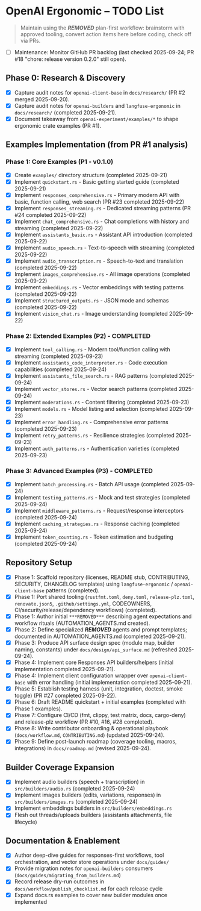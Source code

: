 # OpenAI Ergonomic – TODO List

> Maintain using the ***REMOVED*** plan-first workflow: brainstorm with approved tooling, convert action items here before coding, check off via PRs.

- [ ] Maintenance: Monitor GitHub PR backlog (last checked 2025-09-24; PR #18 "chore: release version 0.2.0" still open).

## Phase 0: Research & Discovery
- [x] Capture audit notes for `openai-client-base` in `docs/research/` (PR #2 merged 2025-09-20).
- [x] Capture audit notes for `openai-builders` and `langfuse-ergonomic` in `docs/research/` (completed 2025-09-21).
- [x] Document takeaway from `openai-experiment/examples/*` to shape ergonomic crate examples (PR #1).

## Examples Implementation (from PR #1 analysis)
### Phase 1: Core Examples (P1 - v0.1.0)
- [x] Create `examples/` directory structure (completed 2025-09-21)
- [x] Implement `quickstart.rs` - Basic getting started guide (completed 2025-09-21)
- [x] Implement `responses_comprehensive.rs` - Primary modern API with basic, function calling, web search (PR #23 completed 2025-09-22)
- [x] Implement `responses_streaming.rs` - Dedicated streaming patterns (PR #24 completed 2025-09-22)
- [x] Implement `chat_comprehensive.rs` - Chat completions with history and streaming (completed 2025-09-22)
- [x] Implement `assistants_basic.rs` - Assistant API introduction (completed 2025-09-22)
- [x] Implement `audio_speech.rs` - Text-to-speech with streaming (completed 2025-09-22)
- [x] Implement `audio_transcription.rs` - Speech-to-text and translation (completed 2025-09-22)
- [x] Implement `images_comprehensive.rs` - All image operations (completed 2025-09-22)
- [x] Implement `embeddings.rs` - Vector embeddings with testing patterns (completed 2025-09-22)
- [x] Implement `structured_outputs.rs` - JSON mode and schemas (completed 2025-09-22)
- [x] Implement `vision_chat.rs` - Image understanding (completed 2025-09-22)

### Phase 2: Extended Examples (P2) - COMPLETED
- [x] Implement `tool_calling.rs` - Modern tool/function calling with streaming (completed 2025-09-23)
- [x] Implement `assistants_code_interpreter.rs` - Code execution capabilities (completed 2025-09-24)
- [x] Implement `assistants_file_search.rs` - RAG patterns (completed 2025-09-24)
- [x] Implement `vector_stores.rs` - Vector search patterns (completed 2025-09-24)
- [x] Implement `moderations.rs` - Content filtering (completed 2025-09-23)
- [x] Implement `models.rs` - Model listing and selection (completed 2025-09-23)
- [x] Implement `error_handling.rs` - Comprehensive error patterns (completed 2025-09-23)
- [x] Implement `retry_patterns.rs` - Resilience strategies (completed 2025-09-23)
- [x] Implement `auth_patterns.rs` - Authentication varieties (completed 2025-09-23)

### Phase 3: Advanced Examples (P3) - COMPLETED
- [x] Implement `batch_processing.rs` - Batch API usage (completed 2025-09-24)
- [x] Implement `testing_patterns.rs` - Mock and test strategies (completed 2025-09-24)
- [x] Implement `middleware_patterns.rs` - Request/response interceptors (completed 2025-09-24)
- [x] Implement `caching_strategies.rs` - Response caching (completed 2025-09-24)
- [x] Implement `token_counting.rs` - Token estimation and budgeting (completed 2025-09-24)

## Repository Setup
- [x] Phase 1: Scaffold repository (licenses, README stub, CONTRIBUTING, SECURITY, CHANGELOG templates) using `langfuse-ergonomic` / `openai-client-base` patterns (completed).
- [x] Phase 1: Port shared tooling (`rustfmt.toml`, `deny.toml`, `release-plz.toml`, `renovate.json5`, `.github/settings.yml`, CODEOWNERS, CI/security/release/dependency workflows) (completed).
- [x] Phase 1: Author initial `***REMOVED***` describing agent expectations and workflow rituals (AUTOMATION_AGENTS.md created).
- [x] Phase 2: Define specialized ***REMOVED*** agents and prompt templates; documented in AUTOMATION_AGENTS.md (completed 2025-09-21).
- [x] Phase 3: Produce API surface design spec (module map, builder naming, constants) under `docs/design/api_surface.md` (refreshed 2025-09-24).
- [x] Phase 4: Implement core Responses API builders/helpers (initial implementation completed 2025-09-21).
- [x] Phase 4: Implement client configuration wrapper over `openai-client-base` with error handling (initial implementation completed 2025-09-21).
- [x] Phase 5: Establish testing harness (unit, integration, doctest, smoke toggle) (PR #27 completed 2025-09-22).
- [x] Phase 6: Draft README quickstart + initial examples (completed with Phase 1 examples).
- [x] Phase 7: Configure CI/CD (fmt, clippy, test matrix, docs, cargo-deny) and release-plz workflow (PR #10, #16, #28 completed).
- [x] Phase 8: Write contributor onboarding & operational playbook (`docs/workflow.md`, `CONTRIBUTING.md`) (updated 2025-09-24).
- [x] Phase 9: Define post-launch roadmap (coverage tooling, macros, integrations) in `docs/roadmap.md` (revised 2025-09-24).

## Builder Coverage Expansion
- [x] Implement audio builders (speech + transcription) in `src/builders/audio.rs` (completed 2025-09-24)
- [x] Implement images builders (edits, variations, responses) in `src/builders/images.rs` (completed 2025-09-24)
- [x] Implement embeddings builders in `src/builders/embeddings.rs`
- [x] Flesh out threads/uploads builders (assistants attachments, file lifecycle)

## Documentation & Enablement
- [x] Author deep-dive guides for responses-first workflows, tool orchestration, and vector store operations under `docs/guides/`
- [x] Provide migration notes for `openai-builders` consumers (`docs/guides/migrating_from_builders.md`)
- [x] Record release dry-run outcomes in `docs/workflow/publish_checklist.md` for each release cycle
- [x] Expand docs.rs examples to cover new builder modules once implemented
